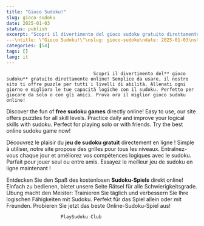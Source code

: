 ```yaml
---
title: "Gioco Sudoku!"
slug: gioco-sudoku
date: 2025-01-03
status: publish
excerpt: "Scopri il divertimento del gioco sudoku gratuito direttamente online! Semplice da usare, il nostro sito ti offre puzzle per tutti i livelli di abilità. Allenati"
---\ntitle: \"Gioco Sudoku!\"\nslug: gioco-sudoku\ndate: 2025-01-03\nstatus: publish\nexcerpt: \"Scopri il divertimento del gioco sudoku gratuito direttamente online! S"
categories: [54]
tags: []
lang: it
---
```


		
				
					
				
				
									Scopri il divertimento del** gioco sudoku** gratuito direttamente online! Semplice da usare, il nostro sito ti offre puzzle per tutti i livelli di abilità. Allenati ogni giorno e migliora le tue capacità logiche con il sudoku. Perfetto per giocare da solo o con gli amici. Prova ora il miglior gioco sudoku online!

Discover the fun of **free sudoku games** directly online! Easy to use, our site offers puzzles for all skill levels. Practice daily and improve your logical skills with sudoku. Perfect for playing solo or with friends. Try the best online sudoku game now!

Découvrez le plaisir du **jeu de sudoku gratuit** directement en ligne ! Simple à utiliser, notre site propose des grilles pour tous les niveaux. Entraînez-vous chaque jour et améliorez vos compétences logiques avec le sudoku. Parfait pour jouer seul ou entre amis. Essayez le meilleur jeu de sudoku en ligne maintenant !

Entdecken Sie den Spaß des kostenlosen **Sudoku-Spiels** direkt online! Einfach zu bedienen, bietet unsere Seite Rätsel für alle Schwierigkeitsgrade. Übung macht den Meister: Trainieren Sie täglich und verbessern Sie Ihre logischen Fähigkeiten mit Sudoku. Perfekt für das Spiel allein oder mit Freunden. Probieren Sie jetzt das beste Online-Sudoku-Spiel aus!

								
				
					
				
		
					
				
				
					
		
			
				
					
						
						PlaySudoku Club

											
				
					

						
				
					
				
				
		